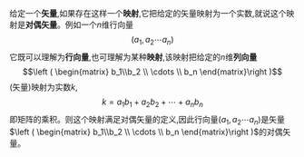 给定一个**矢量**,如果存在这样一个**映射**,它把给定的矢量映射为一个实数,就说这个映射是**对偶矢量**。例如一个$n$维行向量$$(a_1,a_2\cdots a_n)$$它既可以理解为**行向量**,也可理解为某种**映射**,该映射把给定的$n$维**列向量**$$\left ( \begin{matrix} b_1\\b_2 \\ \cdots \\ b_n \end{matrix}\right )$$(矢量)映射为实数$k$, $$k=a_1b_1+a_2b_2+\cdots+a_nb_n$$即矩阵的乘积。则这个映射满足对偶矢量的定义,因此行向量$(a_1,a_2\cdots a_n)$是矢量$\left ( \begin{matrix} b_1\\b_2 \\ \cdots \\ b_n \end{matrix}\right )$的对偶矢量。